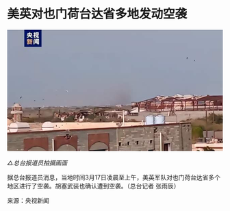 # 美英对也门荷台达省多地发动空袭

![d47e65924c7b1e1c837711fc42be523a.jpg](https://raw.githubusercontent.com/qqhsx/qqnews_image/main/2024/03/17/美英对也门荷台达省多地发动空袭/d47e65924c7b1e1c837711fc42be523a.jpg)

_△总台报道员拍摄画面_

据总台报道员消息，当地时间3月17日凌晨至上午，美英军队对也门荷台达省多个地区进行了空袭。胡塞武装也确认遭到空袭。（总台记者 张雨辰）

来源：央视新闻

